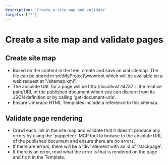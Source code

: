 ```yaml
---
description: 'Create a site map and validate'
targets: ["*"]
---
```


# Create a site map and validate pages

## Create site map

* Based on the content in the tree, create and save an xml sitemap. The file can be stored in src\MyProject\wwwroot which will be available on a web request at "/sitemap.xml".
* The absolute URL for a page will be http://localhost:14737 + the relative path/URL of the published document which you can discern from its JSON definition or by calling 'get-document-urls'.
* Ensure Umbraco HTML Templates include a reference to this sitemap.

## Validate page rendering

* Crawl each link in the site map and validate that it doesn't produce any errors by using the 'puppeteer' MCP tool to browse to the absolute URL of the published document and ensure there are no errors.
* If there are errors, there will be a 'div' element with an id of 'stackpage'.
* If there is an error, read what the error is that is rendered on the page and fix it in the Template.
